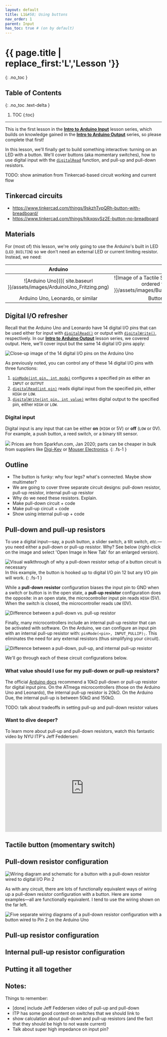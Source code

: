 ```yaml
---
layout: default
title: L1&#58; Using buttons
nav_order: 1
parent: Input
has_toc: true # (on by default)
---
```

# {{ page.title | replace_first:'L','Lesson '}}
{: .no_toc }

## Table of Contents
{: .no_toc .text-delta }

1. TOC
{:toc}
---

This is the first lesson in the [**Intro to Arduino Input**](intro-input.md) lesson series, which builds on knowledge gained in the [**Intro to Arduino Output**](intro-output.md) series, so please complete that first!

In this lesson, we'll finally get to build something interactive: turning on an LED with a button. We'll cover buttons (aka momentary switches), how to use digital input with the [`digitalRead`](https://www.arduino.cc/reference/en/language/functions/digital-io/digitalread/) function, and pull-up and pull-down resistors.

TODO: show animation from Tinkercad-based circuit working and current flow

## Tinkercad circuits
- https://www.tinkercad.com/things/9skzhTypQRh-button-with-breadboard/
- https://www.tinkercad.com/things/hlkxqsvSz2E-button-no-breadboard

## Materials

For (most of) this lesson, we're only going to use the Arduino's built in LED (`LED_BUILTIN`) so we don't need an external LED or current limiting resistor. Instead, we need:

| Arduino | Button | Resistor |
|:-----:|:-----:|:-----:|
| ![Arduino Uno]({{ site.baseurl }}/assets/images/ArduinoUno_Fritzing.png)    | ![Image of a Tactile Switch Buttons (12mm square, 6mm tall) ordered from Adafruit]({{ site.baseurl }}/assets/images/Button_12mmX12mm_Adafruit_100w.png) | ![10 KOhm Resistor]({{ site.baseurl }}/assets/images/Resistor10K_Fritzing.png) |
| Arduino Uno, Leonardo, or similar  | Button (aka momentary switch) | 10KΩ Resistor |

## Digital I/O refresher

Recall that the Arduino Uno and Leonardo have 14 digital I/O pins that can be used either for input with [`digitalRead()`](https://www.arduino.cc/reference/en/language/functions/digital-io/digitalread/) or output with [`digitalWrite()`](https://www.arduino.cc/reference/en/language/functions/digital-io/digitalwrite/), respectively. In our [**Intro to Arduino Output**](intro-output.md) lesson series, we covered output. Here, we'll cover input but the same 14 digital I/O pins apply:

![Close-up image of the 14 digital I/O pins on the Arduino Uno](assets/images/ArduinoUno_CloseUp_DigitalIOPins.png)

As previously noted, you can control any of these 14 digital I/O pins with three functions:

1. [`pinMode(int pin, int mode)`](https://www.arduino.cc/reference/en/language/functions/digital-io/pinmode/) configures a specified pin as either an `INPUT` or `OUTPUT`
2. [`digitalRead(int pin)`](https://www.arduino.cc/reference/en/language/functions/digital-io/digitalread/) reads digital input from the specified pin, either `HIGH` or `LOW`.
3. [`digitalWrite(int pin, int value)`](https://www.arduino.cc/reference/en/language/functions/digital-io/digitalwrite/) writes digital output to the specified pin, either `HIGH` or `LOW`.

### Digital input

Digital input is any input that can be either **on** (`HIGH` or 5V) or **off** (`LOW` or 0V). For example, a push button, a reed switch, or a binary tilt sensor.

![](assets/images/DigitalInput_ExampleGallery.png)
Prices are from Sparkfun.com, Jan 2020; parts can be cheaper in bulk from suppliers like [Digi-Key](https://www.digikey.com/) or [Mouser Electronics](https://www.mouser.com/).
{: .fs-1 }

## Outline
- The button is funky: why four legs? what's connected. Maybe show multimeter?
- We are going to cover three separate circuit designs: pull-down resistor, pull-up resistor, internal pull-up resistor
- Why do we need these resistors. Explain.
- Make pull-down circuit + code
- Make pull-up circuit + code
- Show using internal pull-up + code

## Pull-down and pull-up resistors

To use a digital input—say, a push button, a slider switch, a tilt switch, *etc.*—you need either a pull-down or pull-up resistor. Why? See below (right-click on the image and select 'Open Image in New Tab' for an enlarged version).

![Visual walkthrough of why a pull-down resistor setup of a button circuit is necessary](assets/images/Arduino_Button_PullDownResistor_Walkthrough.png)
In this example, the button is hooked up to digital I/O pin 12 but any I/O pin will work.
{: .fs-1 }

While a **pull-down resistor** configuration biases the input pin to GND when a switch or button is in the open state, a **pull-up resistor** configuration does the opposite: in an open state, the microcontroller input pin reads `HIGH` (5V). When the switch is closed, the microcontroller reads `LOW` (0V).

![Difference between a pull-down vs. pull-up resistor](assets/images/Arduino_Button_PullDownVsPullUpResistor.png)

Finally, many microcontrollers include an internal pull-up resistor that can be activated with software. On the Arduino, we can configure an input pin with an internal pull-up resistor with: `pinMode(<pin>, INPUT_PULLIP);`. This eliminates the need for any external resistors (thus simplifying your circuit).

![Difference between a pull-down, pull-up, and internal pull-up resistor](assets/images/Arduino_Button_InternalPullUpResistor.png)

We'll go through each of these circuit configurations below.

### What value should I use for my pull-down or pull-up resistors?

The official [Arduino docs](https://www.arduino.cc/en/Tutorial/DigitalPins) recommend a 10kΩ pull-down or pull-up resistor for digital input pins. On the ATmega microcontrollers (those on the Arduino Uno and Leonardo), the internal pull-up resistor is 20kΩ. On the Arduino Due, the internal pull-up is between  50kΩ and 150kΩ.

TODO: talk about tradeoffs in setting pull-up and pull-down resistor values

### Want to dive deeper?

To learn more about pull-up and pull-down resistors, watch this fantastic video by NYU ITP's Jeff Feddersen:

<div style="padding:56.25% 0 0 0;position:relative;"><iframe src="https://player.vimeo.com/video/241209240?title=0&byline=0&portrait=0" style="position:absolute;top:0;left:0;width:100%;height:100%;" frameborder="0" allow="autoplay; fullscreen" allowfullscreen></iframe></div><script src="https://player.vimeo.com/api/player.js"></script>

## Tactile button (momentary switch)

## Pull-down resistor configuration

![Wiring diagram and schematic for a button with a pull-down resistor wired to digital I/O Pin 2](assets/images/ArduinoUno_Button_PullDownResistor_WiringDiagram.png)

As with any circuit, there are lots of functionally equivalent ways of wiring up a pull-down resistor configuration with a button. Here are some examples—all are functionally equivalent. I tend to use the wiring shown on the far left.

![Five separate wiring diagrams of a pull-down resistor configuration with a button wired to Pin 2 on the Arduino Uno](assets/images/ArduinoUno_Button_PullDownResistor_WiringDiagramGallery.png)

## Pull-up resistor configuration

## Internal pull-up resistor configuration

## Putting it all together


## Notes:
Things to remember:
- [done] include Jeff Feddersen video of pull-up and pull-down
- ITP has some good content on switches that we should link to
- show calculation about pull-down and pull-up resistors (and the fact that they should be high to not waste current)
- Talk about super high impedance on input pin?

